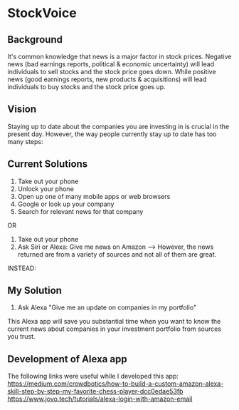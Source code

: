 # StockVoice

## Background

It's common knowledge that news is a major factor in stock prices. Negative news (bad earnings reports, political & economic uncertainty) will lead individuals to sell stocks and the stock price goes down. While positive news (good earnings reports, new products & acquisitions) will lead individuals to buy stocks and the stock price goes up.

## Vision 

Staying up to date about the companies you are investing in is crucial in the present day. However, the way people currently stay up to date has too many steps:

## Current Solutions 

1. Take out your phone
2. Unlock your phone
3. Open up one of many mobile apps or web browsers
4. Google or look up your company
5. Search for relevant news for that company

OR

1. Take out your phone
2. Ask Siri or Alexa: Give me news on Amazon
--> However, the news returned are from a variety of sources and not all of them are great.

INSTEAD:

## My Solution

1. Ask Alexa "Give me an update on companies in my portfolio"

This Alexa app will save you substantial time when you want to know the current news about companies in your investment portfolio from sources you trust.

## Development of Alexa app

The following links were useful while I developed this app:
https://medium.com/crowdbotics/how-to-build-a-custom-amazon-alexa-skill-step-by-step-my-favorite-chess-player-dcc0edae53fb
https://www.jovo.tech/tutorials/alexa-login-with-amazon-email

